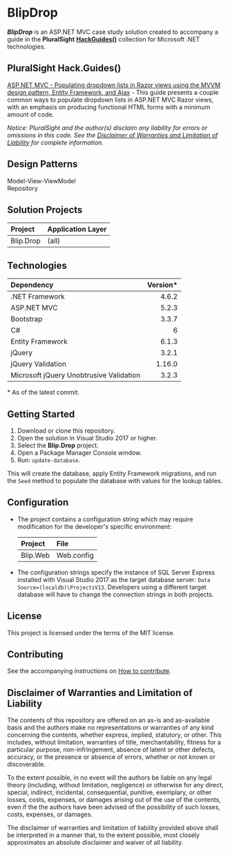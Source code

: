 # BlipDrop

**_BlipDrop_** is an ASP.NET MVC case study solution created to accompany a guide in the **PluralSight** [**HackGuides()**](https://www.pluralsight.com/guides/microsoft-net) collection for Microsoft .NET technologies.

## PluralSight Hack.Guides()

[ASP.NET MVC - Populating dropdown lists in Razor views using the MVVM design pattern, Entity Framework, and Ajax](https://www.pluralsight.com/guides/microsoft-net/asp-net-mvc-populating-dropdown-lists-in-razor-views-using-the-mvvm-design-pattern-entity-framework-and-ajax) - This guide presents a couple common ways to populate dropdown lists in ASP.NET MVC Razor views, with an emphasis on producing functional HTML forms with a minimum amount of code.

*Notice: PluralSight and the author(s) disclaim any liability for errors or omissions in this code. See the [Disclaimer of Warranties and Limitation of Liability](#disclaimer-of-warranties-and-limitation-of-liability) for complete information.*

## Design Patterns

Model-View-ViewModel  
Repository

## Solution Projects

| Project | Application Layer |
| :--- | :---
| Blip.Drop | (all) |

## Technologies

| Dependency | Version*
| :--- | ---:
| .NET Framework | 4.6.2
| ASP.NET MVC | 5.2.3
| Bootstrap | 3.3.7
| C# | 6
| Entity Framework | 6.1.3
| jQuery | 3.2.1
| jQuery Validation | 1.16.0
| Microsoft jQuery Unobtrusive Validation | 3.2.3

&ast; As of the latest commit.

## Getting Started

1. Download or clone this repository.
1. Open the solution in Visual Studio 2017 or higher.
1. Select the **Blip.Drop** project.
1. Open a Package Manager Console window.
1. Run: `update-database`.

This will create the database, apply Entity Framework migrations, and run the `Seed` method to populate the database with values for the lookup tables.

## Configuration

* The project contains a configuration string which may require modification for the developer's specific environment:

    | Project | File
    | :--- | :---
    | Blip.Web | Web.config

* The configuration strings specify the instance of SQL Server Express installed with Visual Studio 2017 as the target database server: `Data Source=(localdb)\ProjectsV13`. Developers using a different target database will have to change the connection strings in both projects.

## License

This project is licensed under the terms of the MIT license.

## Contributing

See the accompanying instructions on [How to contribute](CONTRIBUTING.md).

## Disclaimer of Warranties and Limitation of Liability

The contents of this repository are offered on an as-is and as-available basis and the authors make no representations or warranties of any kind concerning the contents, whether express, implied, statutory, or other. This includes, without limitation, warranties of title, merchantability, fitness for a particular purpose, non-infringement, absence of latent or other defects, accuracy, or the presence or absence of errors, whether or not known or discoverable.

To the extent possible, in no event will the authors be liable on any legal theory (including, without limitation, negligence) or otherwise for any direct, special, indirect, incidental, consequential, punitive, exemplary, or other losses, costs, expenses, or damages arising out of the use of the contents, even if the the authors have been advised of the possibility of such losses, costs, expenses, or damages.

The disclaimer of warranties and limitation of liability provided above shall be interpreted in a manner that, to the extent possible, most closely approximates an absolute disclaimer and waiver of all liability.